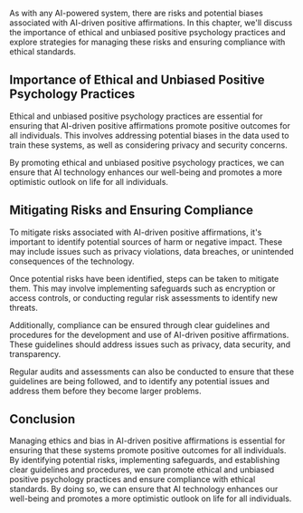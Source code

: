 
As with any AI-powered system, there are risks and potential biases associated with AI-driven positive affirmations. In this chapter, we'll discuss the importance of ethical and unbiased positive psychology practices and explore strategies for managing these risks and ensuring compliance with ethical standards.

Importance of Ethical and Unbiased Positive Psychology Practices
----------------------------------------------------------------

Ethical and unbiased positive psychology practices are essential for ensuring that AI-driven positive affirmations promote positive outcomes for all individuals. This involves addressing potential biases in the data used to train these systems, as well as considering privacy and security concerns.

By promoting ethical and unbiased positive psychology practices, we can ensure that AI technology enhances our well-being and promotes a more optimistic outlook on life for all individuals.

Mitigating Risks and Ensuring Compliance
----------------------------------------

To mitigate risks associated with AI-driven positive affirmations, it's important to identify potential sources of harm or negative impact. These may include issues such as privacy violations, data breaches, or unintended consequences of the technology.

Once potential risks have been identified, steps can be taken to mitigate them. This may involve implementing safeguards such as encryption or access controls, or conducting regular risk assessments to identify new threats.

Additionally, compliance can be ensured through clear guidelines and procedures for the development and use of AI-driven positive affirmations. These guidelines should address issues such as privacy, data security, and transparency.

Regular audits and assessments can also be conducted to ensure that these guidelines are being followed, and to identify any potential issues and address them before they become larger problems.

Conclusion
----------

Managing ethics and bias in AI-driven positive affirmations is essential for ensuring that these systems promote positive outcomes for all individuals. By identifying potential risks, implementing safeguards, and establishing clear guidelines and procedures, we can promote ethical and unbiased positive psychology practices and ensure compliance with ethical standards. By doing so, we can ensure that AI technology enhances our well-being and promotes a more optimistic outlook on life for all individuals.


